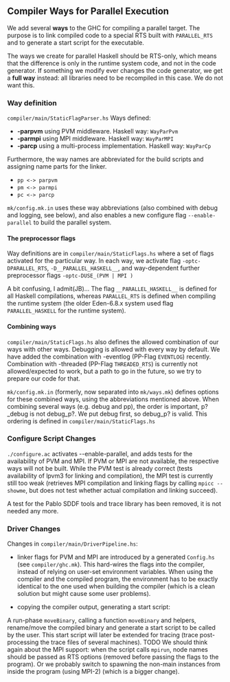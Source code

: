 ## Compiler Ways for Parallel Execution



We add several **ways** to the GHC for compiling a parallel target. The purpose is to link compiled code to a special RTS built with `PARALLEL_RTS` and to generate a start script for the executable.



The ways we create for parallel Haskell should be RTS-only, which means that the difference is only in the runtime system code, and not in the code generator. If something we modify ever changes the code generator, we get a **full way** instead: all libraries need to be recompiled in this case. We do not want this.


### Way definition



`compiler/main/StaticFlagParser.hs` Ways defined:


- **-parpvm** using PVM middleware. Haskell way: `WayParPvm`
- **-parmpi** using MPI middleware. Haskell way: `WayParMPI`
- **-parcp** using a multi-process implementation. Haskell way: `WayParCp`


Furthermore, the way names are abbreviated for the build scripts and assigning name parts for the linker.


- `pp <-> parpvm`
- `pm <-> parmpi`
- `pc <-> parcp`


`mk/config.mk.in` uses these way abbreviations (also combined with debug and logging, see below), and also enables a new configure flag `--enable-parallel` to build the parallel system.


#### The preprocessor flags



Way definitions are in `compiler/main/StaticFlags.hs` where a set of flags activated for the particular way. 
In each way, we activate flag `-optc-DPARALLEL_RTS`, `-D__PARALLEL_HASKELL__`, and way-dependent further preprocessor flags `-optc-DUSE_(PVM | MPI )`



A bit confusing, I admit(JB)...
The flag `__PARALLEL_HASKELL__` is defined for all Haskell compilations, whereas `PARALLEL_RTS` is defined when compiling the runtime system (the older Eden-6.8.x system used flag `PARALLEL_HASKELL` for the runtime system). 


#### Combining ways



`compiler/main/StaticFlags.hs` also defines the allowed combination of our ways with other ways. Debugging is allowed with every way by default. We have added the combination with -eventlog (PP-Flag `EVENTLOG`) recently. 
Combination with -threaded (PP-Flag `THREADED_RTS`) is currently not allowed/expected to work, but a path to go in the future, so we try to prepare our code for that. 



`mk/config.mk.in` (formerly, now separated into `mk/ways.mk`) defines options for these combined ways, using the abbreviations mentioned above. When combining several ways (e.g. debug and pp), the order is important, p?\_debug is not debug\_p?. We put debug first, so debug\_p? is valid. This ordering is defined in `compiler/main/StaticFlags.hs`


### Configure Script Changes



`./configure.ac` activates --enable-parallel, and adds tests for the availability of PVM and MPI. If PVM or MPI are not available, the respective ways will not be built.  While the PVM test is already correct (tests availability of lpvm3 for linking and compilation), the MPI test is currently still too weak (retrieves MPI compilation and linking flags by calling `mpicc --showme`, but does not test whether actual compilation and linking succeed).



A test for the Pablo SDDF tools and trace library has been removed, it is not needed any more.


### Driver Changes



Changes in `compiler/main/DriverPipeline.hs`:


- linker flags for PVM and MPI are introduced by a generated `Config.hs` (see `compiler/ghc.mk`). This hard-wires the flags into the compiler, instead of relying on user-set environment variables. When using the compiler and the compiled program, the environment has to be exactly identical to the one used when building the compiler (which is a clean solution but might cause some user problems).

- copying the compiler output, generating a start script:


A run-phase `moveBinary`, calling a function `moveBinary` and helpers, rename/move the compiled binary and generate a start script to be called by the user.  This start script will later be extended for tracing (trace post-processing the trace files of several machines). TODO We should think again about the MPI support: when the script calls `mpirun`, node names should be passed as RTS options (removed before passing the flags to the program). Or we probably switch to spawning the non-main instances from inside the program (using MPI-2) (which is a bigger change).


